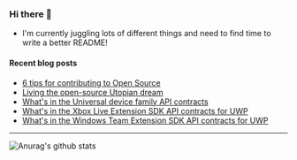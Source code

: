 ### Hi there 👋

- I'm currently juggling lots of different things and need to find time to write a better README!

<!--
**mrlacey/mrlacey** is a ✨ _special_ ✨ repository because its `README.md` (this file) appears on your GitHub profile.

Here are some ideas to get you started:

- 🔭 I’m currently working on ...
- 🌱 I’m currently learning ...
- 👯 I’m looking to collaborate on ...
- 🤔 I’m looking for help with ...
- 💬 Ask me about ...
- 📫 How to reach me: ...
- 😄 Pronouns: ...
- ⚡ Fun fact: ...
-->

#### Recent blog posts
<!-- BLOG-POST-LIST:START -->
- [6 tips for contributing to Open Source](http://feedproxy.google.com/~r/MattLacey/~3/R-aY-G_y1d8/6-tips-for-contributing-to-open-source.html)
- [Living the open-source Utopian dream](http://feedproxy.google.com/~r/MattLacey/~3/izpqY9GGn7w/briefly-living-open-source-utopian-dream.html)
- [What's in the Universal device family API contracts](http://feedproxy.google.com/~r/MattLacey/~3/plEC-cmOQeI/whats-in-universal-device-family-api.html)
- [What's in the Xbox Live Extension SDK API contracts for UWP](http://feedproxy.google.com/~r/MattLacey/~3/J3rKHaWALH0/whats-in-xbox-live-extension-sdk-api.html)
- [What's in the Windows Team Extension SDK API contracts for UWP](http://feedproxy.google.com/~r/MattLacey/~3/M5NuLoEkbtY/whats-in-windows-team-extension-sdk-api.html)
<!-- BLOG-POST-LIST:END -->

---

![Anurag's github stats](https://github-readme-stats.vercel.app/api?username=mrlacey&count_private=true&show_icons=true)
